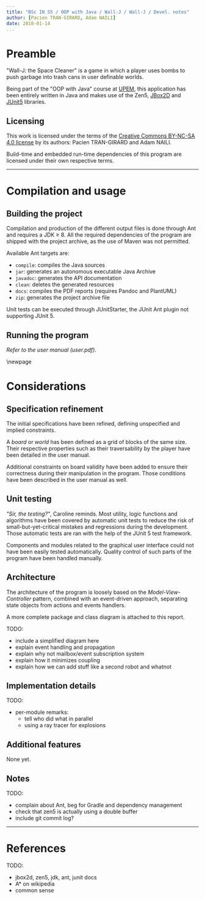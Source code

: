 ```yaml
---
title: "BSc IN S5 / OOP with Java / Wall-J / Wall-J / Devel. notes"
author: [Pacien TRAN-GIRARD, Adam NAILI]
date: 2018-01-14
...
```


# Preamble

"Wall-J: the Space Cleaner" is a game in which a player uses bombs to push garbage into trash cans in user definable
worlds.

Being part of the "OOP with Java" course at [UPEM](http://www.u-pem.fr/), this application has been entirely
written in Java and makes use of the Zen5, [JBox2D](http://www.jbox2d.org/) and
[JUnit5](http://junit.org/junit5/) libraries.

## Licensing

This work is licensed under the terms of the
[Creative Commons BY-NC-SA 4.0 license](https://creativecommons.org/licenses/by-nc-sa/4.0/) by its authors:
Pacien TRAN-GIRARD and Adam NAILI.

Build-time and embedded run-time dependencies of this program are licensed under their own respective terms.

---

# Compilation and usage

## Building the project

Compilation and production of the different output files is done through Ant and requires a JDK $\geq$ 8.
All the required dependencies of the program are shipped with the project archive,
as the use of Maven was not permitted.

Available Ant targets are:

- `compile`: compiles the Java sources
- `jar`: generates an autonomous executable Java Archive
- `javadoc`: generates the API documentation
- `clean`: deletes the generated resources
- `docs`: compiles the PDF reports (requires Pandoc and PlantUML)
- `zip`: generates the project archive file

Unit tests can be executed through JUnitStarter, the JUnit Ant plugin not supporting JUnit 5.

## Running the program

_Refer to the user manual (user.pdf)._

\newpage

# Considerations

## Specification refinement

The initial specifications have been refined, defining unspecified and implied constraints.

A _board_ or _world_ has been defined as a grid of blocks of the same size.
Their respective properties such as their traversability by the player have been detailed in the user manual.

Additional constraints on board validity have been added to ensure their correctness during their manipulation in the
program. Those conditions have been described in the user manual as well.

## Unit testing

_"Sir, the testing?"_, Caroline reminds.
Most utility, logic functions and algorithms have been covered by automatic unit tests to reduce the risk of
small-but-yet-critical mistakes and regressions during the development.
Those automatic tests are ran with the help of the JUnit 5 test framework.

Components and modules related to the graphical user interface could not have been easily tested automatically.
Quality control of such parts of the program have been handled manually.

## Architecture

The architecture of the program is loosely based on the _Model-View-Controller_ pattern, combined with an event-driven
approach, separating state objects from actions and events handlers.

A more complete package and class diagram is attached to this report.

TODO:

- include a simplified diagram here
- explain event handling and propagation
- explain why not mailbox/event subscription system
- explain how it minimizes coupling
- explain how we can add stuff like a second robot and whatnot

## Implementation details

TODO:

- per-module remarks:
    - tell who did what in parallel
    - using a ray tracer for explosions

## Additional features

None yet.

## Notes

TODO:

- complain about Ant, beg for Gradle and dependency management
- check that zen5 is actually using a double buffer
- include git commit log?

---

# References

TODO:

- jbox2d, zen5, jdk, ant, junit docs
- A* on wikipedia
- common sense
